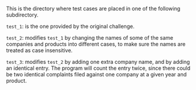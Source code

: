 This is the directory where test cases are placed in one of the following subdirectory. 

`test_1`: is the one provided by the original challenge.

`test_2`: modifies `test_1` by changing the names of some of the same companies and products into different cases, to make sure the names are treated as case insensitive.

`test_3`: modifies `test_2` by adding one extra company name, and by adding an identical entry. The program will count the entry twice, since there could be two identical complaints filed against one company at a given year and product. 
